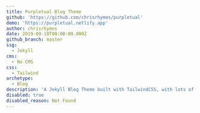 ```yaml
---
title: Purpletual Blog Theme
github: 'https://github.com/chrisrhymes/purpletual'
demo: 'https://purpletual.netlify.app'
author: chrisrhymes
date: 2019-09-10T00:00:00.000Z
github_branch: master
ssg:
  - Jekyll
cms:
  - No CMS
css:
  - Tailwind
archetype:
  - Blog
description: 'A Jekyll Blog Theme built with TailwindCSS, with lots of added purple.'
disabled: true
disabled_reason: Not Found
---
```

